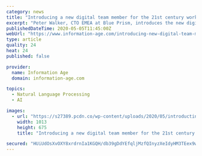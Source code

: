 ```yaml
---
category: news
title: "Introducing a new digital team member for the 21st century workplace"
excerpt: "Peter Walker, CTO EMEA at Blue Prism, introduces the new digital team member for the 21st century workplace, necessary in the wake of Covid-19"
publishedDateTime: 2020-05-05T11:45:00Z
webUrl: "https://www.information-age.com/introducing-new-digital-team-member-21st-century-workplace-123489361/"
type: article
quality: 24
heat: 24
published: false

provider:
  name: Information Age
  domain: information-age.com

topics:
  - Natural Language Processing
  - AI

images:
  - url: "https://s27389.pcdn.co/wp-content/uploads/2020/05/introducting-new-digital-team-member-21st-century-workplace.jpeg"
    width: 1013
    height: 675
    title: "Introducing a new digital team member for the 21st century workplace"

secured: "HUiUdOsXvOXY8xrdrnIa1KGQH/db39gDdYEfqljMzfQInyzXeIdyHM3TEex9wLUshmIjCJbxjXcK/eLDw3+v1/zJowPkMO9i/76LPTyO/pE6bnj+bKGxbsVqQUVW1vbDNHoVm404x5pJKI9kFyxXweS9hyfIafB2DpRzYQaeSQu7Gd2cW+al3gxSTeyABHU9H86d1WliGN91cRD5rr4KDydGobemiAh31G2iLIk7ZyvdxLmdgx0PwN/hN1ydhJODxXtkKmuPJh38I7DxnrfzPxUYDQKSbpQLXsV7/fs+BdpwQZLsHWBokrjTUFn1CBUD;XxNEvHnUda0NUQsZIYekbg=="
---
```


